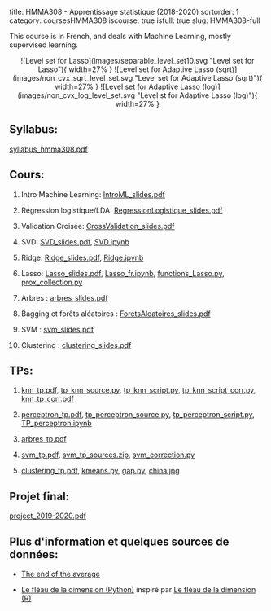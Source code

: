 title: HMMA308 - Apprentissage statistique (2018-2020)
sortorder: 1
category: coursesHMMA308
iscourse: true
isfull: true
slug: HMMA308-full

This course is in French, and deals with Machine Learning, mostly supervised learning.

<center>
![Level set for Lasso](images/separable_level_set10.svg "Level set for Lasso"){ width=27% }
![Level set for Adaptive Lasso (sqrt)](images/non_cvx_sqrt_level_set.svg "Level set for Adaptive Lasso (sqrt)"){ width=27% }
![Level set for Adaptive Lasso (log)](images/non_cvx_log_level_set.svg "Level st for Adaptive Lasso (log)"){ width=27% }
</center>

## Syllabus:
[syllabus_hmma308.pdf](/enseignement/Montpellier/HMMA308/syllabus_hmma308.pdf)

## Cours:

1. Intro Machine Learning: [IntroML_slides.pdf](/enseignement/Montpellier/HMMA308/IntroML_slides.pdf)

1. Régression logistique/LDA: [RegressionLogistique_slides.pdf](/enseignement/Montpellier/HMMA308/RegressionLogistique_slides.pdf)


1. Validation Croisée: [CrossValidation_slides.pdf](/enseignement/Montpellier/HMMA308/CrossValidation_slides.pdf)

1. SVD: [SVD_slides.pdf](/enseignement/Montpellier/HMMA308/SVD_slides.pdf), [SVD.ipynb](/enseignement/Montpellier/HMMA308/SVD.ipynb)

1. Ridge: [Ridge_slides.pdf](/enseignement/Montpellier/HMMA308/Ridge_slides.pdf), [Ridge.ipynb](/enseignement/Montpellier/HMMA308/Ridge.ipynb)


1. Lasso: [Lasso_slides.pdf](/enseignement/Montpellier/HMMA308/Lasso_slides.pdf), [Lasso_fr.ipynb](/enseignement/Montpellier/HMMA308/Lasso_fr.ipynb), [functions_Lasso.py](/enseignement/Montpellier/HMMA308/functions_Lasso.py), [prox_collection.py](/enseignement/Montpellier/HMMA308/prox_collection.py)

1. Arbres : [arbres_slides.pdf](/enseignement/Montpellier/HMMA308/arbres_slides.pdf)

1. Bagging et forêts aléatoires : [ForetsAleatoires_slides.pdf](/enseignement/Montpellier/HMMA308/ForetsAleatoires_slides.pdf)

1. SVM : [svm_slides.pdf](/enseignement/Montpellier/HMMA308/svm_slides.pdf)

1. Clustering : [clustering_slides.pdf](/enseignement/Montpellier/HMMA308/clustering_slides.pdf)


## TPs:


1. [knn_tp.pdf](/enseignement/Montpellier/HMMA308/knn_tp.pdf),
[tp_knn_source.py](/enseignement/Montpellier/HMMA308/tp_knn_source.py), [tp_knn_script.py](/enseignement/Montpellier/HMMA308/tp_knn_script.py), [tp_knn_script_corr.py](/enseignement/Montpellier/HMMA308/tp_knn_script_corr.py),
[knn_tp_corr.pdf](/enseignement/Montpellier/HMMA308/knn_tp_corr.pdf)


1. [perceptron_tp.pdf](/enseignement/Montpellier/HMMA308/perceptron_tp.pdf),
[tp_perceptron_source.py](/enseignement/Montpellier/HMMA308/tp_perceptron_source.py), [tp_perceptron_script.py](/enseignement/Montpellier/HMMA308/tp_perceptron_script.py), [TP_perceptron.ipynb](/enseignement/Montpellier/HMMA308/TP_perceptron.ipynb)

1. [arbres_tp.pdf](/enseignement/Montpellier/HMMA308/arbres_tp.pdf)

1. [svm_tp.pdf](/enseignement/Montpellier/HMMA308/svm_tp.pdf), [svm_tp_sources.zip](/enseignement/Montpellier/HMMA308/svm_tp_sources.zip), [svm_correction.py](/enseignement/Montpellier/HMMA308/svm_correction.py)


1. [clustering_tp.pdf](/enseignement/Montpellier/HMMA308/clustering_tp.pdf), [kmeans.py](/enseignement/Montpellier/HMMA308/kmeans.py), [gap.py](/enseignement/Montpellier/HMMA308/gap.py), [china.jpg](/enseignement/Montpellier/HMMA308/china.jpg)

## Projet final:
[project_2019-2020.pdf](/enseignement/Montpellier/HMMA308/project_2019-2020.pdf)

## Plus d'information et quelques sources de données:

- [The end of the average](https://www.thestar.com/news/insight/2016/01/16/when-us-air-force-discovered-the-flaw-of-averages.html)

- [Le fléau de la dimension (Python)](https://github.com/Arvinds-ds/Stan-Code/blob/master/python%20notebooks/curse_dims/curs-dims.ipynb) inspiré par [Le fléau de la dimension (R)](https://mc-stan.org/users/documentation/case-studies/curse-dims.html)


<!---
1. Arbres : [arbres_slides.pdf](/enseignement/Montpellier/HMMA308/arbres_slides.pdf)




1. Méthodes non-linéaires, GAM et splines: [Splines_GAM_slides.pdf](/enseignement/Montpellier/HMMA308/Splines_GAM_slides.pdf), [GAM.ipynb](/enseignement/Montpellier/HMMA308/GAM.ipynb)


1. Bagging et forêts aléatoires : [ForetsAleatoires_slides.pdf](/enseignement/Montpellier/HMMA308/ForetsAleatoires_slides.pdf)

1. SVM : [svm_slides.pdf](/enseignement/Montpellier/HMMA308/svm_slides.pdf)

1. Clustering : [clustering_slides.pdf](/enseignement/Montpellier/HMMA308/clustering_slides.pdf)

## TPs:

1. [knn_tp.pdf](/enseignement/Montpellier/HMMA308/knn_tp.pdf) , [knn_tp_corr.pdf](/enseignement/Montpellier/HMMA308/knn_tp_corr.pdf),
[tp_knn_source.py](/enseignement/Montpellier/HMMA308/tp_knn_source.py), [tp_knn_script.py](/enseignement/Montpellier/HMMA308/tp_knn_script.py), [tp_knn_script_corr.py](/enseignement/Montpellier/HMMA308/tp_knn_script_corr.py)

1. [perceptron_tp.pdf](/enseignement/Montpellier/HMMA308/perceptron_tp.pdf),
[tp_perceptron_source.py](/enseignement/Montpellier/HMMA308/tp_perceptron_source.py), [tp_perceptron_script.py](/enseignement/Montpellier/HMMA308/tp_perceptron_script.py), [TP_perceptron.ipynb](/enseignement/Montpellier/HMMA308/TP_perceptron.ipynb)


1. [arbres_tp.pdf](/enseignement/Montpellier/HMMA308/arbres_tp.pdf)

1. [svm_tp.pdf](/enseignement/Montpellier/HMMA308/svm_tp.pdf), [svm_tp_sources.zip](/enseignement/Montpellier/HMMA308/svm_tp_sources.zip)

1. [clustering_tp.pdf](/enseignement/Montpellier/HMMA308/clustering_tp.pdf), [kmeans.py](/enseignement/Montpellier/HMMA308/kmeans.py), [gap.py](/enseignement/Montpellier/HMMA308/gap.py), [china.jpg](/enseignement/Montpellier/HMMA308/china.jpg)

## Projet final:
[project_2018-2019.pdf](/enseignement/Montpellier/HMMA308/project_2018-2019.pdf)
--->